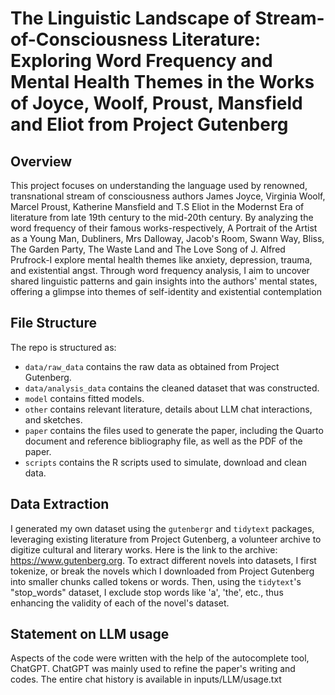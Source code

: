 # The Linguistic Landscape of Stream-of-Consciousness Literature: Exploring Word Frequency and Mental Health Themes in the Works of Joyce, Woolf, Proust, Mansfield and Eliot from Project Gutenberg

## Overview

This project focuses on understanding the language used by renowned, transnational stream of consciousness authors James Joyce, Virginia Woolf, Marcel Proust, Katherine Mansfield and T.S Eliot in the Modernst Era of literature from late 19th century to the mid-20th century. By analyzing the word frequency of their famous works-respectively, A Portrait of the Artist as a Young Man, Dubliners, Mrs Dalloway, Jacob's Room, Swann Way, Bliss, The Garden Party, The Waste Land and The Love Song of J. Alfred Prufrock-I explore mental health themes like anxiety, depression, trauma, and existential angst. Through word frequency analysis, I aim to uncover shared linguistic patterns and gain insights into the authors' mental states, offering a glimpse into themes of self-identity and existential contemplation

## File Structure

The repo is structured as:

-   `data/raw_data` contains the raw data as obtained from Project Gutenberg.
-   `data/analysis_data` contains the cleaned dataset that was constructed.
-   `model` contains fitted models. 
-   `other` contains relevant literature, details about LLM chat interactions, and sketches.
-   `paper` contains the files used to generate the paper, including the Quarto document and reference bibliography file, as well as the PDF of the paper. 
-   `scripts` contains the R scripts used to simulate, download and clean data.

## Data Extraction

I generated my own dataset using the `gutenbergr` and `tidytext` packages, leveraging existing literature from Project Gutenberg, a volunteer archive to digitize cultural and literary works. Here is the link to the archive: https://www.gutenberg.org. To extract different novels into datasets, I first tokenize, or break the novels which I downloaded from Project Gutenberg into smaller chunks called tokens or words. Then, using the `tidytext`'s "stop_words" dataset, I exclude stop words like 'a', 'the', etc., thus enhancing the validity of each of the novel's dataset.

## Statement on LLM usage

Aspects of the code were written with the help of the autocomplete tool, ChatGPT. ChatGPT was mainly used to refine the paper's writing and codes. The entire chat history is available in inputs/LLM/usage.txt
